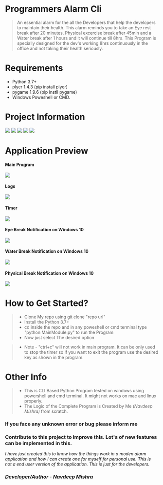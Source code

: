 # Programmers Alarm Cli
> An essential alarm for the all the Developers that help the developers to maintain their health. This alarm reminds you to take an Eye rest break after 20 minutes, Physical    excercise break after 45min and a Water break after 1 hours and it will continue till 8hrs. This Program is specially designed for the dev's working 8hrs continuously in the office and not taking their health seriously.

# Requirements
- Python 3.7+
- plyer 1.4.3 (pip install plyer)
- pygame 1.9.6 (pip instll pygame)
- Windows Poweshell or CMD.
 

# Project Information
<p align="left">  
<img src="https://img.shields.io/badge/Language-Python-blue">
<img src="https://img.shields.io/badge/Platform-Windows 10-brightgreen">
<img src="https://img.shields.io/badge/CLI-Python-blueviolet">
<img src="https://img.shields.io/badge/Version-2.0-ff69b4">
<img src="https://img.shields.io/badge/Terminal Required-Powesher/Cmd-34baeb"

</p>

# Application Preview

<p align="center">
 <h4>Main Program</h4>
 <img src="https://github.com/navdeepm20/Programmers_Alarm_Cli/blob/master/sample_previews/mainprogram_sample">
 <h4>Logs</h4>
 <img src="https://github.com/navdeepm20/Programmers_Alarm_Cli/blob/master/sample_previews/logs_samples.png">
 <h4>Timer</h4>
 <img src="https://github.com/navdeepm20/Programmers_Alarm_Cli/blob/master/sample_previews/timerpreview.png">
 <h4>Eye Break Notification on Windows 10</h4>
 <img src="https://github.com/navdeepm20/Programmers_Alarm_Cli/blob/master/sample_previews/eyebreaknotify.png">
 <h4>Water Break Notification on Windows 10</h4>
 <img src="https://github.com/navdeepm20/Programmers_Alarm_Cli/blob/master/sample_previews/waterbreak.png">
 <h4>Physical Break Notification on Windows 10</h4>
 <img src="https://github.com/navdeepm20/Programmers_Alarm_Cli/blob/master/sample_previews/phy_breaksample.png">

</p>
 
 # How to Get Started?
 
 > - Clone My repo using git clone "repo url"<br>
 > - Install the Python 3.7+<br>
 > - cd inside the repo and in any poweshell or cmd terminal type "python MainModule.py" to run the Program<br>
 > - Now just select The desired option</br>
 
 > - Note - "ctrl+c" will not work in main program. It can be only used to stop the timer so if you want to exit the program use the desired key as shown in the program. 
 
 # Other Info
 > - This is CLI Based Python Program tested on windows using powershell and cmd terminal. It might not works on mac and linux properly.
 > - The Logic of the Complete Program is Created by Me <i>(Navdeep Mishra)</i> from scratch.
 
 
 <h3>If you face any unknown error or bug please inform me</h3>
 <h3>Contribute to this project to improve this. Lot's of new features can be implemented in this.</h3>
 <i> I have just created this to know how the things work in a moden alarm application and how i can create one for myself for personal use. This is not a end user version of the application. This is just for the developers.</i>
 
 <h3><i>Developer/Author - Navdeep Mishra</i></h3>
 
  

